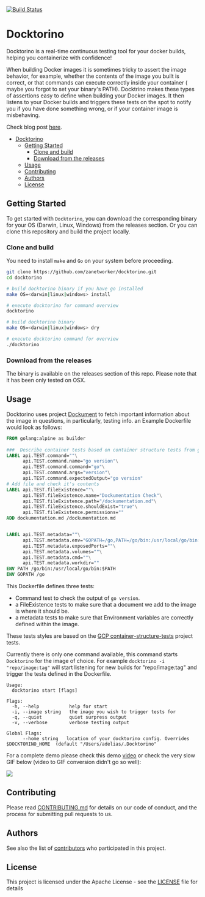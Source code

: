 [![Build Status](http://e812a0e6.ngrok.io/api/badges/zanetworker/docktorino/status.svg?branch=master)](http://http://e812a0e6.ngrok.io/api/badges/zanetworker/docktorino/status.svg?branch=master)


# Docktorino 

Docktorino is a real-time continuous testing tool for your docker builds, helping you containerize with confidence!

When building Docker images it is sometimes tricky to assert the image behavior, for example, whether the contents of the image you built is correct, or that commands can execute correctly inside your container ( maybe you forgot to set your binary's PATH). Docktrino makes these types of assertions easy to define when building your Docker images. It then listens to your Docker builds and triggers these tests on the spot to notify you if you have done something wrong, or if your container image is misbehaving.

Check blog post [here](http://www.adelzaalouk.me/2018/docktorino/). 

<!-- TOC -->

- [Docktorino](#docktorino)
	- [Getting Started](#getting-started)
		- [Clone and build](#clone-and-build)
		- [Download from the releases](#download-from-the-releases)
	- [Usage](#usage)
	- [Contributing](#contributing)
	- [Authors](#authors)
	- [License](#license)

<!-- /TOC -->

## Getting Started

To get started with `Docktorino`, you can download the corresponding binary for your OS (Darwin, Linux, Windows) from the releases section. Or you can clone this repository and build the project locally.

### Clone and build

You need to install `make` and `Go` on your system before proceeding.

```bash
git clone https://github.com/zanetworker/docktorino.git
cd docktorino

# build docktorino binary if you have go installed
make OS=<darwin|linux|windows> install

# execute docktorino for command overview
docktorino

# build docktorino binary 
make OS=<darwin|linux|windows> dry

# execute docktorino command for overview
./docktorino
```

### Download from the releases

The binary is available on the releases section of this repo. Please note that it has been only tested on OSX.


## Usage

Docktorino uses project [Dockument](https://github.com/zanetworker/dockument) to fetch important information about the image in questions, in particularly, testing info. an Example Dockerfile would look as follows: 

```dockerfile
FROM golang:alpine as builder
 
###  Describe container tests based on container structure tests from google
LABEL api.TEST.command=""\
      api.TEST.command.name="go version"\
      api.TEST.command.command="go"\
      api.TEST.command.args="version"\
      api.TEST.command.expectedOutput="go version"
# Add file and check it's contents
LABEL api.TEST.fileExistence=""\
      api.TEST.fileExistence.name="Dockumentation Check"\
      api.TEST.fileExistence.path="/dockumentation.md"\
      api.TEST.fileExistence.shouldExist="true"\
      api.TEST.fileExistence.permissions=""
ADD dockumentation.md /dockumentation.md


LABEL api.TEST.metadata=""\
      api.TEST.metadata.env="GOPATH=/go,PATH=/go/bin:/usr/local/go/bin:$PATH"\
      api.TEST.metadata.exposedPorts=""\
      api.TEST.metadata.volumes=""\
      api.TEST.metadata.cmd=""\
      api.TEST.metadata.workdir=""
ENV PATH /go/bin:/usr/local/go/bin:$PATH
ENV GOPATH /go

``` 

This Dockerfile defines three tests: 
- Command test to check the output of `go version`. 
- a FileExistence tests to make sure that a document we add to the image is where it should be.
- a metadata tests to make sure that Environment variables are correctly defined within the image.

These tests styles are based on the [GCP container-structure-tests](https://github.com/GoogleCloudPlatform/container-structure-test) project tests. 

Currently there is only one command available, this command starts `Docktorino` for the image of choice. For example `docktorino -i "repo/image:tag"` will start listening for new builds for "repo/image:tag" and trigger the tests defined in the Dockerfile.

```
Usage:
  docktorino start [flags]

Flags:
  -h, --help           help for start
  -i, --image string   the image you wish to trigger tests for
  -q, --quiet          quiet surpress output
  -v, --verbose        verbose testing output

Global Flags:
      --home string   location of your docktorino config. Overrides $DOCKTORINO_HOME  (default "/Users/adelias/.Docktorino"
``` 

For a complete demo please check this demo [video](https://youtu.be/lU7hpP2nfPw) or check the very slow GIF below (video to GIF conversion didn't go so well): 

![](./demo/docktrino_demo.gif)

## Contributing

<!-- [CONTRIBUTING.md](https://gist.github.com/PurpleBooth/b24679402957c63ec426) -->
Please read [CONTRIBUTING.md](CONTRIBUTING.md) for details on our code of conduct, and the process for submitting pull requests to us.

## Authors

See also the list of [contributors](https://github.com/zanetworker/dockument/graphs/contributors) who participated in this project.

## License

This project is licensed under the Apache License - see the [LICENSE](LICENSE) file for details
